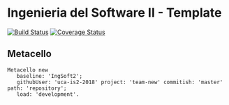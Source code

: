 # Ingenieria del Software II - Template

[![Build Status](https://travis-ci.org/uca-is2-2018/team-new.svg?branch=master)](https://travis-ci.org/serpi90/is2-template)
[![Coverage Status](https://coveralls.io/repos/github/uca-is2-2018/team-new/badge.svg?branch=master)](https://coveralls.io/github/uca-is2-2018/team-new?branch=master)

## Metacello

```smalltalk
Metacello new
   baseline: 'IngSoft2';
   githubUser: 'uca-is2-2018' project: 'team-new' commitish: 'master' path: 'repository';
   load: 'development'.
```
